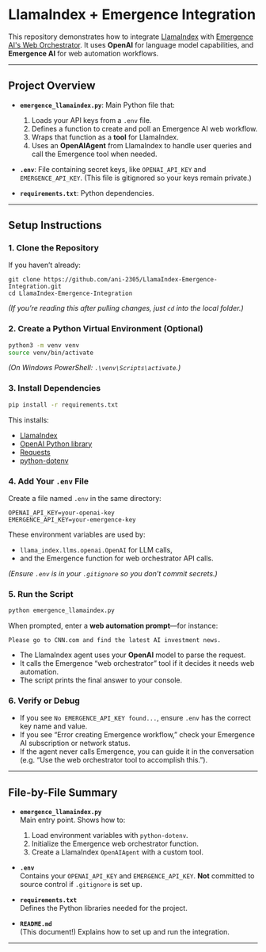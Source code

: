 # LlamaIndex + Emergence Integration

This repository demonstrates how to integrate [LlamaIndex](https://github.com/jerryjliu/gpt_index) with [Emergence AI's Web Orchestrator](https://api.emergence.ai/). It uses **OpenAI** for language model capabilities, and **Emergence AI** for web automation workflows.

---

## Project Overview

- **`emergence_llamaindex.py`**: Main Python file that:
  1. Loads your API keys from a `.env` file.
  2. Defines a function to create and poll an Emergence AI web workflow.
  3. Wraps that function as a **tool** for LlamaIndex.
  4. Uses an **OpenAIAgent** from LlamaIndex to handle user queries and call the Emergence tool when needed.

- **`.env`**: File containing secret keys, like `OPENAI_API_KEY` and `EMERGENCE_API_KEY`. (This file is gitignored so your keys remain private.)

- **`requirements.txt`**: Python dependencies.

---

## Setup Instructions

### 1. Clone the Repository

If you haven’t already:

```
git clone https://github.com/ani-2305/LlamaIndex-Emergence-Integration.git
cd LlamaIndex-Emergence-Integration
```

*(If you’re reading this after pulling changes, just `cd` into the local folder.)*

### 2. Create a Python Virtual Environment (Optional)

```bash
python3 -m venv venv
source venv/bin/activate
```

*(On Windows PowerShell: `.\venv\Scripts\activate`.)*

### 3. Install Dependencies

```bash
pip install -r requirements.txt
```

This installs:
- [LlamaIndex](https://github.com/jerryjliu/gpt_index)  
- [OpenAI Python library](https://pypi.org/project/openai/)  
- [Requests](https://pypi.org/project/requests/)  
- [python-dotenv](https://pypi.org/project/python-dotenv/)  

### 4. Add Your `.env` File

Create a file named `.env` in the same directory:

```
OPENAI_API_KEY=your-openai-key
EMERGENCE_API_KEY=your-emergence-key
```

These environment variables are used by:
- `llama_index.llms.openai.OpenAI` for LLM calls,
- and the Emergence function for web orchestrator API calls.

*(Ensure `.env` is in your `.gitignore` so you don’t commit secrets.)*

### 5. Run the Script

```bash
python emergence_llamaindex.py
```

When prompted, enter a **web automation prompt**—for instance:
```
Please go to CNN.com and find the latest AI investment news.
```

- The LlamaIndex agent uses your **OpenAI** model to parse the request.  
- It calls the Emergence “web orchestrator” tool if it decides it needs web automation.  
- The script prints the final answer to your console.

### 6. Verify or Debug

- If you see `No EMERGENCE_API_KEY found...`, ensure `.env` has the correct key name and value.  
- If you see “Error creating Emergence workflow,” check your Emergence AI subscription or network status.  
- If the agent never calls Emergence, you can guide it in the conversation (e.g. “Use the web orchestrator tool to accomplish this.”).

---

## File-by-File Summary

- **`emergence_llamaindex.py`**  
  Main entry point. Shows how to:
  1. Load environment variables with `python-dotenv`.
  2. Initialize the Emergence web orchestrator function.
  3. Create a LlamaIndex `OpenAIAgent` with a custom tool.

- **`.env`**  
  Contains your `OPENAI_API_KEY` and `EMERGENCE_API_KEY`. **Not** committed to source control if `.gitignore` is set up.

- **`requirements.txt`**  
  Defines the Python libraries needed for the project.

- **`README.md`**  
  (This document!) Explains how to set up and run the integration.

---
